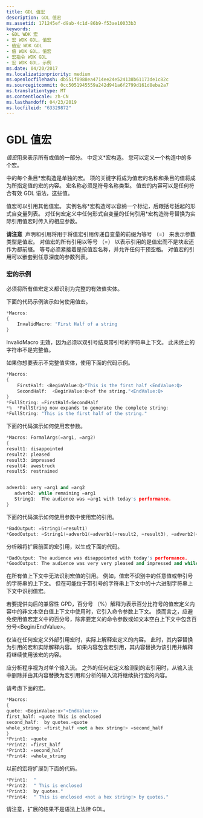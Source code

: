 ```yaml
---
title: GDL 值宏
description: GDL 值宏
ms.assetid: 171245ef-d9ab-4c1d-86b9-f53ae10033b3
keywords:
- GDL WDK 宏
- 宏 WDK GDL，值宏
- 值宏 WDK GDL
- 值 WDK GDL，值宏
- 宏指令 WDK GDL
- 宏 WDK GDL，示例
ms.date: 04/20/2017
ms.localizationpriority: medium
ms.openlocfilehash: db551f8988ea4714ee24e524138b61173de1c82c
ms.sourcegitcommit: 0cc5051945559a242d941a6f2799d161d8eba2a7
ms.translationtype: MT
ms.contentlocale: zh-CN
ms.lasthandoff: 04/23/2019
ms.locfileid: "63329872"
---
```

# <a name="gdl-value-macros"></a>GDL 值宏


*值宏*用来表示所有或值的一部分。 中定义\*宏构造。 您可以定义一个构造中的多个宏。

中的每个条目\*宏构造是单独的宏。 项的关键字将成为值宏的名称和条目的值将成为所指定值的宏的内容。 宏名称必须是符号名称类型。 值宏的内容可以是任何符合有效 GDL 语法，这些值。

值宏可以引用其他值宏。 实例名称\*宏构造可以容纳一个标记，后跟括号括起的形式自变量列表。 对任何宏定义中任何形式自变量的任何引用\*宏构造符号替换为实际引用值宏时传入的相应参数。

**请注意**  声明和引用将用于将值宏引用传递自变量的前缀为等号 （=） 来表示参数类型是值宏。
对值宏的所有引用以等号 （=） 以表示引用的是值宏而不是块宏还作为都前缀。 等号必须紧接着是按值宏名称，并允许任何干预空格。 对值宏的引用可以嵌套到任意深度的参数列表。

 

### <a href="" id="macro-examples"></a> 宏的示例

必须将所有值宏定义都识别为完整的有效值实体。

下面的代码示例演示如何使用值宏。

```cpp
*Macros:
{
    InvalidMacro: "First Half of a string
}
```

InvalidMacro 无效，因为必须以双引号结束带引号的字符串上下文。 此未终止的字符串不是完整值。

如果你想要表示不完整值实体，使用下面的代码示例。

```cpp
*Macros:
{
    FirstHalf: <BeginValue:Q>"This is the first half <EndValue:Q>
    SecondHalf:  <BeginValue:Q>of the string."<EndValue:Q>
}
*FullString: =FirstHalf=SecondHalf
*%  *FullString now expands to generate the complete string:
*FullString: "This is the first half of the string."
```

下面的代码演示如何使用宏参数。

```cpp
*Macros: FormalArgs(=arg1, =arg2)
{
result1: disappointed
result2: pleased
result3: impressed
result4: awestruck
result5: restrained


adverb1: very =arg1 and =arg2
   adverb2: while remaining =arg1
   String1:  The audience was =arg1 with today's performance.
}
```

下面的代码演示如何使用参数中使用宏的引用。

```cpp
*BadOutput: =String1(=result1)
*GoodOutput: =String1(=adverb1(=adverb1(=result2, =result3), =adverb2(=result5)))
```

分析器将扩展前面的宏引用，以生成下面的代码。

```cpp
*BadOutput: The audience was disappointed with today's performance.
*GoodOutput: The audience was very very pleased and impressed and while remaining restrained with today's performance.
```

在所有值上下文中无法识别宏值的引用。 例如，值宏不识别中的任意值或带引号的字符串的上下文。 但在可能位于带引号的字符串上下文中的十六进制字符串上下文中识别值宏。

若要提供向后的兼容性 GPD，百分号 （%）解释为表示百分比符号的值宏定义内容中的非文本空白值上下文中使用时，它引入命令参数上下文。 换而言之，应避免使用值宏定义中的百分号，除非要定义的命令参数或如文本空白上下文中包含百分号&lt;Begin/EndValue&gt;。

仅当在任何宏定义外部引用宏时，实际上解释宏定义的内容。 此时，其内容替换为引用的宏和实际解释内容。 如果内容包含宏引用，其内容替换为该引用并解释将继续使用该宏的内容。

应分析程序视为对单个输入流。 之外的任何宏定义检测到的宏引用时，从输入流中删除并由其内容替换为宏引用和分析的输入流将继续执行宏的内容。

请考虑下面的宏。

```cpp
*Macros:
{
quote: <BeginValue:x>"<EndValue:x>
first_half: =quote This is enclosed
second_half:  by quotes.=quote
whole_string: =first_half <not a hex string!> =second_half
}
*Print1: =quote
*Print2: =first_half
*Print3: =second_half
*Print4: =whole_string
```

以前的宏将扩展到下面的代码。

```cpp
*Print1:  "
*Print2:  " This is enclosed
*Print3:  by quotes."
*Print4:  " This is enclosed <not a hex string!> by quotes."
```

请注意，扩展的结果不是语法上法律 GDL。

 

 




